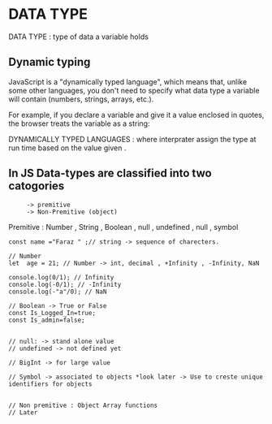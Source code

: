 # DATA TYPE 
DATA TYPE : type of data a variable holds

 ## Dynamic typing
JavaScript is a "dynamically typed language", which means that, unlike some other languages, you don't need to specify what data type a variable will contain (numbers, strings, arrays, etc.).

For example, if you declare a variable and give it a value enclosed in quotes, the browser treats the variable as a string:

 DYNAMICALLY TYPED LANGUAGES : where interprater assign the type at run time based on the value given . 



## In JS Data-types are classified into two catogories 
         -> premitive 
         -> Non-Premitive (object)

 Premitive : Number , String , Boolean , null , undefined , null , symbol 
```JS
const name ="Faraz " ;// string -> sequence of charecters.

// Number 
let  age = 21; // Number -> int, decimal , +Infinity , -Infinity, NaN

console.log(0/1); // Infinity 
console.log(-0/1); // -Infinity
console.log(-"a"/0); // NaN

// Boolean -> True or False 
const Is_Logged_In=true;
const Is_admin=false;


// null: -> stand alone value 
// undefined -> not defined yet 

// BigInt -> for large value 

// Symbol -> associated to objects *look later -> Use to creste unique identifiers for objects 


// Non premitive : Object Array functions 
// Later 
```

